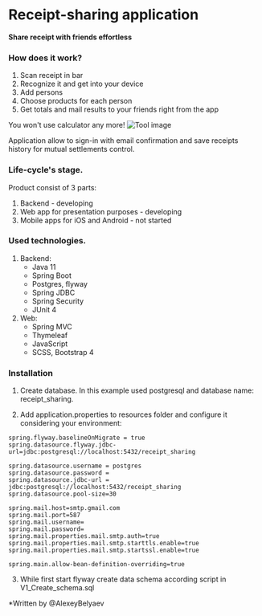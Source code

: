 # Receipt-sharing application 
**Share receipt with friends effortless**

### How does it work?
1. Scan receipt in bar
2. Recognize it and get into your device
3. Add persons
4. Choose products for each person
5. Get totals and mail results to your friends right from the app

You won't use calculator any more!
![Tool image](https://user-images.githubusercontent.com/56299712/109296753-ebd8e680-7841-11eb-8c00-33e0befa3f96.png)

Application allow to sign-in with email confirmation and save receipts history for mutual settlements control.

### Life-cycle's stage.
Product consist of 3 parts:
1. Backend - developing
2. Web app for presentation purposes - developing
3. Mobile apps for iOS and Android - not started

### Used technologies.
1. Backend:
    * Java 11
    * Spring Boot
    * Postgres, flyway
    * Spring JDBC
    * Spring Security
    * JUnit 4
2. Web:
    * Spring MVC
    * Thymeleaf
    * JavaScript
    * SCSS, Bootstrap 4
    
### Installation

1. Create database. In this example used postgresql and database name: receipt_sharing.

2. Add application.properties to resources folder and configure it considering your environment:

```
spring.flyway.baselineOnMigrate = true
spring.datasource.flyway.jdbc-url=jdbc:postgresql://localhost:5432/receipt_sharing

spring.datasource.username = postgres
spring.datasource.password = 
spring.datasource.jdbc-url = jdbc:postgresql://localhost:5432/receipt_sharing
spring.datasource.pool-size=30

spring.mail.host=smtp.gmail.com
spring.mail.port=587
spring.mail.username=
spring.mail.password=
spring.mail.properties.mail.smtp.auth=true
spring.mail.properties.mail.smtp.starttls.enable=true
spring.mail.properties.mail.smtp.startssl.enable=true

spring.main.allow-bean-definition-overriding=true
```
3. While first start flyway create data schema according script in V1_Create_schema.sql


*Written by @AlexeyBelyaev 
